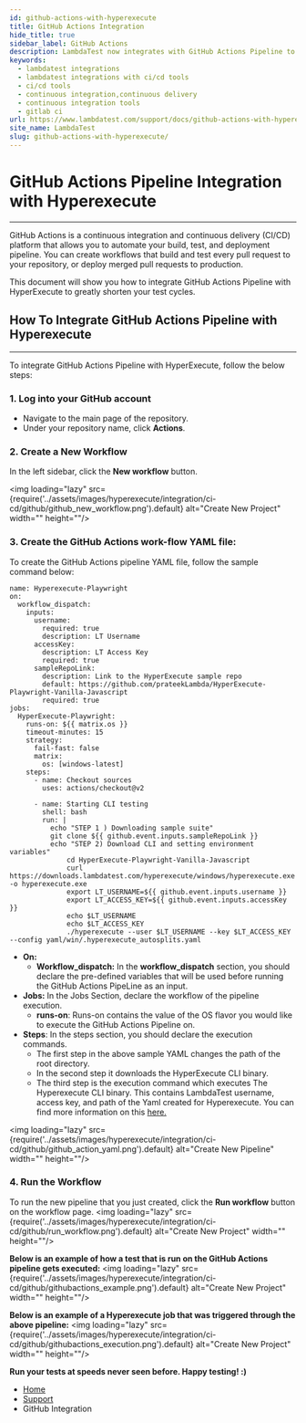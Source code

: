 ```yaml
---
id: github-actions-with-hyperexecute
title: GitHub Actions Integration
hide_title: true
sidebar_label: GitHub Actions
description: LambdaTest now integrates with GitHub Actions Pipeline to boost your go-to market delivery. Perform automated cross browser testing with LambdaTest to ensure your development code renders seamlessly through an online Selenium grid providing 3000+ real browsers running through machines.
keywords:
  - lambdatest integrations
  - lambdatest integrations with ci/cd tools
  - ci/cd tools
  - continuous integration,continuous delivery
  - continuous integration tools
  - gitlab ci
url: https://www.lambdatest.com/support/docs/github-actions-with-hyperexecute/
site_name: LambdaTest
slug: github-actions-with-hyperexecute/
---
```


<script type="application/ld+json"
      dangerouslySetInnerHTML={{ __html: JSON.stringify({
       "@context": "https://schema.org",
        "@type": "BreadcrumbList",
        "itemListElement": [{
          "@type": "ListItem",
          "position": 1,
          "name": "LambdaTest",
          "item": "https://www.lambdatest.com"
        },{
          "@type": "ListItem",
          "position": 2,
          "name": "Support",
          "item": "https://www.lambdatest.com/support/docs/"
        },{
          "@type": "ListItem",
          "position": 3,
          "name": "GitHub Actions Pipeline Integration",
          "item": "https://www.lambdatest.com/support/docs/github-actions-with-hyperexecute/"
        }]
      })
    }}
></script>

# GitHub Actions Pipeline Integration with Hyperexecute
* * *

GitHub Actions is a continuous integration and continuous delivery (CI/CD) platform that allows you to automate your build, test, and deployment pipeline. You can create workflows that build and test every pull request to your repository, or deploy merged pull requests to production.

This document will show you how to integrate GitHub Actions Pipeline with HyperExecute to greatly shorten your test cycles.

## How To Integrate GitHub Actions Pipeline with Hyperexecute

***

To integrate GitHub Actions Pipeline with HyperExecute, follow the below steps: 
### 1. Log into your GitHub account
-  Navigate to the main page of the repository.
-  Under your repository name, click  **Actions**.

### 2. Create a New Workflow
In the left sidebar, click the **New workflow** button. 
 
<img loading="lazy" src={require('../assets/images/hyperexecute/integration/ci-cd/github/github_new_workflow.png').default} alt="Create New Project" width="" height=""/>

### 3. Create the GitHub Actions work-flow YAML file:

To create the GitHub Actions pipeline YAML file, follow the sample command below:

```
name: Hyperexecute-Playwright
on:
  workflow_dispatch:
    inputs:
      username:
        required: true
        description: LT Username
      accessKey:
        description: LT Access Key
        required: true
      sampleRepoLink:
        description: Link to the HyperExecute sample repo
        default: https://github.com/prateekLambda/HyperExecute-Playwright-Vanilla-Javascript
        required: true
jobs:
  HyperExecute-Playwright:
    runs-on: ${{ matrix.os }}
    timeout-minutes: 15
    strategy:
      fail-fast: false
      matrix:
        os: [windows-latest]
    steps:
      - name: Checkout sources
        uses: actions/checkout@v2

      - name: Starting CLI testing
        shell: bash
        run: |
          echo "STEP 1 ) Downloading sample suite"
          git clone ${{ github.event.inputs.sampleRepoLink }}
          echo "STEP 2) Download CLI and setting environment variables"
              cd HyperExecute-Playwright-Vanilla-Javascript
              curl https://downloads.lambdatest.com/hyperexecute/windows/hyperexecute.exe -o hyperexecute.exe
              export LT_USERNAME=${{ github.event.inputs.username }}
              export LT_ACCESS_KEY=${{ github.event.inputs.accessKey }}
              echo $LT_USERNAME 
              echo $LT_ACCESS_KEY
              ./hyperexecute --user $LT_USERNAME --key $LT_ACCESS_KEY --config yaml/win/.hyperexecute_autosplits.yaml

```
- **On:**
  - **Workflow_dispatch:** In the **workflow_dispatch** section, you should declare the pre-defined variables that will be used before running the GitHub Actions PipeLine as an input. 
- **Jobs:**
 In the Jobs Section, declare the workflow of the pipeline execution. 
  - **runs-on**: Runs-on contains the value of the OS flavor you would like to execute the GitHub Actions Pipeline on.
- **Steps**:
In the steps section, you should declare the execution commands.  
  - The first step in the above sample YAML changes the path of the root directory.
  - In the second step it downloads the HyperExecute CLI binary. 
  - The third step is the execution command which executes The Hyperexecute CLI binary. This contains LambdaTest username, access key, and path of the Yaml created for Hyperexecute. You can find more information on this [here.](https://www.lambdatest.com/support/docs/hyperexecute-cli-run-tests-on-hyperexecute-grid/)



<img loading="lazy" src={require('../assets/images/hyperexecute/integration/ci-cd/github/github_action_yaml.png').default} alt="Create New Pipeline" width="" height=""/>

### 4. Run the Workflow
To run the new pipeline that you just created, click the **Run workflow** button on the workflow page.
<img loading="lazy" src={require('../assets/images/hyperexecute/integration/ci-cd/github/run_workflow.png').default} alt="Create New Project" width="" height=""/>

<p></p>

**Below is an example of how a test that is run on the GitHub Actions pipeline gets executed:**
<img loading="lazy" src={require('../assets/images/hyperexecute/integration/ci-cd/github/githubactions_example.png').default} alt="Create New Project" width="" height=""/>

<p></p>

**Below is an example of a Hyperexecute job that was triggered through the above pipeline:**
<img loading="lazy" src={require('../assets/images/hyperexecute/integration/ci-cd/github/githubactions_execution.png').default} alt="Create New Project" width="" height=""/>

>
**Run your tests at speeds never seen before. Happy testing! :)**

<nav aria-label="breadcrumbs">
  <ul className="breadcrumbs">
    <li className="breadcrumbs__item">
      <a className="breadcrumbs__link" href="https://www.lambdatest.com">
        Home
      </a>
    </li>
    <li className="breadcrumbs__item">
      <a className="breadcrumbs__link" target="_self" href="https://www.lambdatest.com/support/docs/">
        Support
      </a>
    </li>
    <li className="breadcrumbs__item breadcrumbs__item--active">
      <span className="breadcrumbs__link">
        GitHub Integration
      </span>
    </li>
  </ul>
</nav>